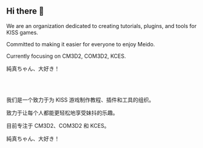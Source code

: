 ## Hi there 👋

We are an organization dedicated to creating tutorials, plugins, and tools for KISS games.

Committed to making it easier for everyone to enjoy Meido.

Currently focusing on CM3D2, COM3D2, KCES.

純真ちゃん、大好き！

<br>
<br>

我们是一个致力于为 KISS 游戏制作教程、插件和工具的组织。

致力于让每个人都能更轻松地享受妹抖的乐趣。

目前专注于 CM3D2、COM3D2 和 KCES。

純真ちゃん、大好き！
